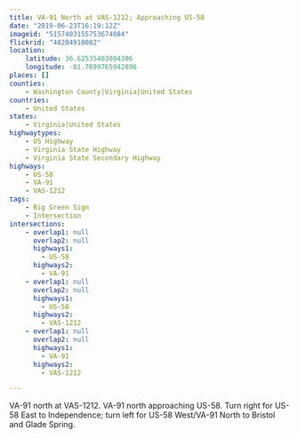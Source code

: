 ```yaml
---
title: VA-91 North at VAS-1212; Approaching US-58
date: "2019-06-23T16:19:12Z"
imageid: "5157403155753674084"
flickrid: "48204910082"
location:
    latitude: 36.62535403804306
    longitude: -81.7699765942896
places: []
counties:
    - Washington County|Virginia|United States
countries:
    - United States
states:
    - Virginia|United States
highwaytypes:
    - US Highway
    - Virginia State Highway
    - Virginia State Secondary Highway
highways:
    - US-58
    - VA-91
    - VAS-1212
tags:
    - Big Green Sign
    - Intersection
intersections:
    - overlap1: null
      overlap2: null
      highways1:
        - US-58
      highways2:
        - VA-91
    - overlap1: null
      overlap2: null
      highways1:
        - US-58
      highways2:
        - VAS-1212
    - overlap1: null
      overlap2: null
      highways1:
        - VA-91
      highways2:
        - VAS-1212

---
```

VA-91 north at VAS-1212.  VA-91 north approaching US-58.  Turn right for US-58 East to Independence; turn left for US-58 West/VA-91 North to Bristol and Glade Spring.